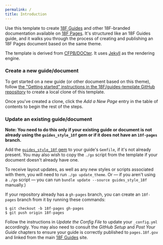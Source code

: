 ```yaml
---
permalink: /
title: Introduction
---
```


Use this template to create [18F Guides](http://pages.18f.gov/guides/)
and other 18F-branded documentation available on [18F
Pages](https://pages.18f.gov/). It's structured like an 18F Guides guide,
and it walks you through the process of creating and publishing an 18F Pages document based on
the same theme.

The template is derived from [CFPB/DOCter](https://github.com/CFPB/DOCter).
It uses [Jekyll](http://jekyllrb.com/) as the rendering engine.

### Create a new guide/document

To get started on a new guide (or other document based on this theme),
follow [the "Getting started" instructions in the 18F/guides-template GitHub
repository](https://github.com/18F/guides-template/#getting-started) to create
a local clone of this template.

Once you've created a clone, click the _Add a New Page_ entry in the table of
contents to begin the rest of the steps.

### Update an existing guide/document

__Note: You need to do this only if your existing guide or document is not already
using the `guides_style_18f` gem or if it does not have an `18f-pages`
branch.__

Add the [`guides_style_18f` gem](https://github.com/18F/guides-style) to your
guide's `Gemfile`, if it's not already present. You may also wish to copy the
`./go` script from the template if your document doesn't already have one.

To receive layout updates, as well as any new styles or scripts associated
with them, you will need to run `./go update_theme`. Or — if you aren't using
a `./go` script — you can run `bundle update --source guides_style_18f`
manually.)

If your repository already has a `gh-pages` branch, you can create an
`18f-pages` branch from it by running these commands:

```
$ git checkout -b 18f-pages gh-pages
$ git push origin 18f-pages
```

Follow the instructions in _Update the Config File_ to update your
`_config.yml` accordingly. You may also need to consult the _GitHub Setup_ and
_Post Your Guide_ chapters to ensure your guide is correctly published to
`pages.18f.gov` and linked from the main [18F
Guides](http://pages.18f.gov/guides/) site.

